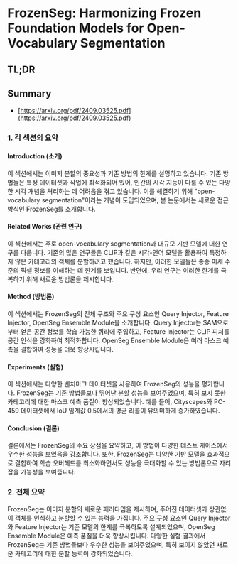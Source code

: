 # FrozenSeg: Harmonizing Frozen Foundation Models for Open-Vocabulary Segmentation
## TL;DR
## Summary
- [https://arxiv.org/pdf/2409.03525.pdf](https://arxiv.org/pdf/2409.03525.pdf)

### 1. 각 섹션의 요약

#### Introduction (소개)
이 섹션에서는 이미지 분할의 중요성과 기존 방법의 한계를 설명하고 있습니다. 기존 방법들은 특정 데이터셋과 작업에 최적화되어 있어, 인간의 시각 지능이 다룰 수 있는 다양한 시각 개념을 처리하는 데 어려움을 겪고 있습니다. 이를 해결하기 위해 "open-vocabulary segmentation"이라는 개념이 도입되었으며, 본 논문에서는 새로운 접근 방식인 FrozenSeg를 소개합니다.

#### Related Works (관련 연구)
이 섹션에서는 주로 open-vocabulary segmentation과 대규모 기반 모델에 대한 연구를 다룹니다. 기존의 많은 연구들은 CLIP과 같은 시각-언어 모델을 활용하여 특정하지 않은 카테고리의 객체를 분할하려고 했습니다. 하지만, 이러한 모델들은 종종 미세 수준의 픽셀 정보를 이해하는 데 한계를 보입니다. 반면에, 우리 연구는 이러한 한계를 극복하기 위해 새로운 방법론을 제시합니다.

#### Method (방법론)
이 섹션에서는 FrozenSeg의 전체 구조와 주요 구성 요소인 Query Injector, Feature Injector, OpenSeg Ensemble Module을 소개합니다. Query Injector는 SAM으로부터 얻은 공간 정보를 학습 가능한 쿼리에 주입하고, Feature Injector는 CLIP 피처를 공간 인식을 강화하여 최적화합니다. OpenSeg Ensemble Module은 여러 마스크 예측을 결합하여 성능을 더욱 향상시킵니다.

#### Experiments (실험)
이 섹션에서는 다양한 벤치마크 데이터셋을 사용하여 FrozenSeg의 성능을 평가합니다. FrozenSeg는 기존 방법들보다 뛰어난 분할 성능을 보여주었으며, 특히 보지 못한 카테고리에 대한 마스크 예측 품질이 향상되었습니다. 예를 들어, Cityscapes와 PC-459 데이터셋에서 IoU 임계값 0.5에서의 평균 리콜이 유의미하게 증가하였습니다.

#### Conclusion (결론)
결론에서는 FrozenSeg의 주요 장점을 요약하고, 이 방법이 다양한 테스트 케이스에서 우수한 성능을 보였음을 강조합니다. 또한, FrozenSeg는 다양한 기반 모델을 효과적으로 결합하여 학습 오버헤드를 최소화하면서도 성능을 극대화할 수 있는 방법론으로 자리 잡을 가능성을 보여줍니다.

### 2. 전체 요약
FrozenSeg는 이미지 분할의 새로운 패러다임을 제시하며, 주어진 데이터셋과 상관없이 객체를 인식하고 분할할 수 있는 능력을 가집니다. 주요 구성 요소인 Query Injector와 Feature Injector는 기존 모델의 한계를 극복하도록 설계되었으며, OpenSeg Ensemble Module은 예측 품질을 더욱 향상시킵니다. 다양한 실험 결과에서 FrozenSeg는 기존 방법들보다 우수한 성능을 보여주었으며, 특히 보이지 않았던 새로운 카테고리에 대한 분할 능력이 강화되었습니다.
